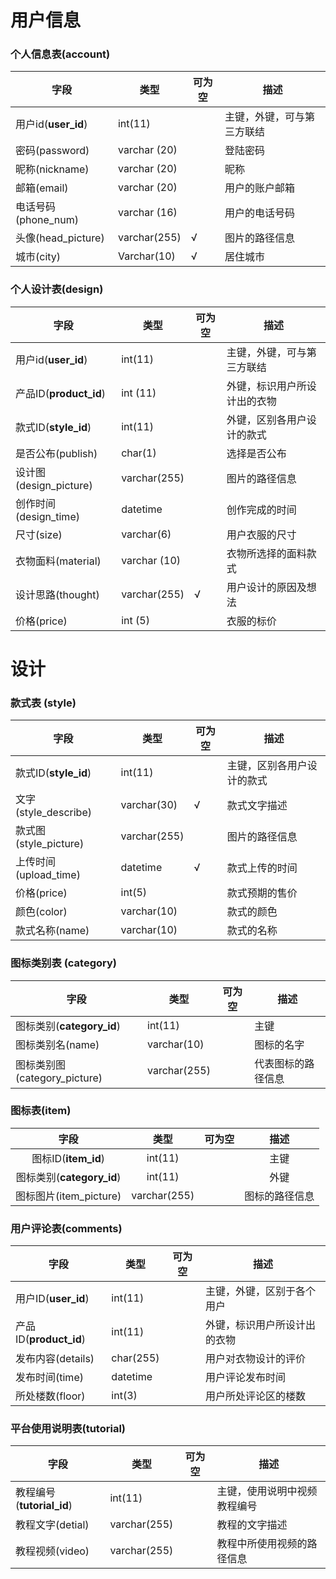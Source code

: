 ﻿# 用户信息### 个人信息表(account)| 字段               | 类型         | 可为空 | 描述                       || ------------------ | ------------ | ------ | -------------------------- || 用户id(**user_id**)     | int(11)      |        | 主键，外键，可与第三方联结 || 密码(password)     | varchar (20) |        | 登陆密码                   || 昵称(nickname)     | varchar (20) |        | 昵称                       || 邮箱(email)        | varchar (20) |        | 用户的账户邮箱             || 电话号码(phone_num) | varchar (16)     |        | 用户的电话号码             || 头像(head_picture)  | varchar(255)  | √      | 图片的路径信息             || 城市(city)         | Varchar(10)  | √      | 居住城市                   |### 个人设计表(design)| 字段                 | 类型         | 可为空 | 描述                         || -------------------- | ------------ | ------ | ---------------------------- || 用户id(**user_id**)       | int(11)      |        | 主键，外键，可与第三方联结   || 产品ID(**product_id**)    | int (11)     |        | 外键，标识用户所设计出的衣物 || 款式ID(**style_id**)      | int(11)      |        | 外键，区别各用户设计的款式   || 是否公布(publish)    | char(1)      |        | 选择是否公布                 || 设计图(design_picture) | varchar(255)  |        | 图片的路径信息               || 创作时间(design_time) | datetime     |        | 创作完成的时间               || 尺寸(size)           | varchar(6)   |        | 用户衣服的尺寸               || 衣物面料(material)   | varchar (10) |        | 衣物所选择的面料款式         || 设计思路(thought)    | varchar(255) | √      | 用户设计的原因及想法         || 价格(price)          | int (5)      |        | 衣服的标价                   |# 设计### 款式表 (style)| 字段                 | 类型        | 可为空 | 描述                       || -------------------- | ----------- | ------ | -------------------------- || 款式ID(**style_id**)      | int(11)     |        | 主键，区别各用户设计的款式 || 文字(style_describe)  | varchar(30) | √      | 款式文字描述               || 款式图(style_picture) | varchar(255) |        | 图片的路径信息             || 上传时间(upload_time) | datetime    | √      | 款式上传的时间             || 价格(price)          | int(5)      |        | 款式预期的售价             || 颜色(color)          | varchar(10)    |        | 款式的颜色                 || 款式名称(name)          | varchar(10)    |        | 款式的名称                 |### 图标类别表 (category)| 字段                  | 类型        | 可为空 | 描述               || --------------------- | ----------- | ------ | ------------------ || 图标类别(**category_id**) | int(11)     |        | 主键               || 图标类别名(name)      | varchar(10) |        | 图标的名字         || 图标类别图(category_picture) | varchar(255) |        | 代表图标的路径信息 |### 图标表(item)|         字段          |    类型     | 可为空 |      描述      || :-------------------: | :---------: | :----: | :------------: ||    图标ID(**item_id**)    | int(11) |        |      主键      || 图标类别(**category_id**)  | int(11) |        |      外键      || 图标图片(item_picture) | varchar(255) |        | 图标的路径信息 |### 用户评论表(comments)| 字段              | 类型      | 可为空 | 描述                         || ----------------- | --------- | ------ | ---------------------------- || 用户ID(**user_id**)    | int(11)   |        | 主键，外键，区别于各个用户   || 产品ID(**product_id**) | int(11)   |        | 外键，标识用户所设计出的衣物 || 发布内容(details) | char(255) |        | 用户对衣物设计的评价         || 发布时间(time)    | datetime  |        | 用户评论发布时间             || 所处楼数(floor)   | int(3)    |        | 用户所处评论区的楼数         |### 平台使用说明表(tutorial)| 字段                 | 类型         | 可为空 | 描述                         || -------------------- | ------------ | ------ | ---------------------------- || 教程编号(**tutorial_id**) | int(11)      |        | 主键，使用说明中视频教程编号 || 教程文字(detial)     | varchar(255) |        | 教程的文字描述               || 教程视频(video)      | varchar(255)  |        | 教程中所使用视频的路径信息   |